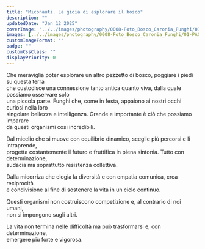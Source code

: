 ```yaml
---
title: "Miconauti. La gioia di esplorare il bosco"
description: ""
updatedDate: "Jan 12 2025"
coverImage: "../../images/photography/0008-Foto_Bosco_Caronia_Funghi/07-PA040267-1-fungo-viola-Cortinarius_violaceus.JPG"
images: [../../images/photography/0008-Foto_Bosco_Caronia_Funghi/01-PA040293-bambino_raccoglie_fungo-ovulo-amanita_caesarea-paniere-impermeabile_kway.JPG,../../images/photography/0008-Foto_Bosco_Caronia_Funghi/02-PA040298-bambino_raccoglie_fungo_arancione-ovulo-amanita_caesarea-impermeabile_kway.JPG,../../images/photography/0008-Foto_Bosco_Caronia_Funghi/03-PA040236-bambini_esplorazione_bosco-funghi-panieri.JPG,../../images/photography/0008-Foto_Bosco_Caronia_Funghi/04-PA040391-funghi-ovuli-amanita_caesarea.JPG,../../images/photography/0008-Foto_Bosco_Caronia_Funghi/05-PA040275-1-fungo-fistulina_hepatica.JPG,../../images/photography/0008-Foto_Bosco_Caronia_Funghi/06-PA010085-fungo-hypholoma_fasciculare-falso_chiodino.JPG,../../images/photography/0008-Foto_Bosco_Caronia_Funghi/07-PA040267-1-fungo-viola-Cortinarius_violaceus.JPG,../../images/photography/0008-Foto_Bosco_Caronia_Funghi/08-PA040248-fungo_porcino-boletus_edulis_o_reticulatus-ciclamini-Cyclamen.JPG,../../images/photography/0008-Foto_Bosco_Caronia_Funghi/09-PA040250-fungo_porcino-boletus_edulis_o_reticulatus.JPG,../../images/photography/0008-Foto_Bosco_Caronia_Funghi/10-PA040257-bambino_raccoglie_fungo_porcino-boletus_edulis_o_reticulatus-paniere-ciclamini-Cyclamen-impermeabile_kway.JPG,../../images/photography/0008-Foto_Bosco_Caronia_Funghi/11-PA040258-bambino_raccoglie_fungo_porcino-boletus_edulis_o_reticulatus-paniere-ciclamini-Cyclamen-impermeabile_kway.JPG,../../images/photography/0008-Foto_Bosco_Caronia_Funghi/12-PA040302-bambina_raccoglie_funghi-galletti-Cantharellus_pallens.JPG,../../images/photography/0008-Foto_Bosco_Caronia_Funghi/13-PA040314-fungo-galletto-Cantharellus_pallens.JPG,../../images/photography/0008-Foto_Bosco_Caronia_Funghi/14-PA010078-fungo-Russula_virescens-colombina_verde-fungo_verdone_solleva_pietre.JPG,../../images/photography/0008-Foto_Bosco_Caronia_Funghi/15-PA010007-fungo_dell_olivo-Omphalotus_olearius.JPG,../../images/photography/0008-Foto_Bosco_Caronia_Funghi/16-PA040549-fungo-bissino-Apioperdon_pyriforme-Lycoperdon_pyriforme.JPG,../../images/photography/0008-Foto_Bosco_Caronia_Funghi/17-PA040477-funghi_mazza_di_tamburo-macrolepiota_procera.JPG,../../images/photography/0008-Foto_Bosco_Caronia_Funghi/18-PA040230-bambina_pulisce_fungo_mazza_di_tamburo-macrolepiota_procera-paniere.JPG,../../images/photography/0008-Foto_Bosco_Caronia_Funghi/19-PA010035-fungo_nero_trombetta_dei_morti_dell_abbondanza-Craterellus_cornucopioides.JPG,../../images/photography/0008-Foto_Bosco_Caronia_Funghi/20-PA040238-bambina_raccoglie-mano-fungo_nero_trombetta_dei_morti_dell_abbondanza-Craterellus_cornucopioides.JPG,../../images/photography/0008-Foto_Bosco_Caronia_Funghi/21-PA040372-paniere_funghi-mazza_di_tamburo-macrolepiota-trombette_dei_morti_dell_abbondanza-Craterellus_cornucopioides-galletti-Cantharellus_pallens-porcino-boletus_edulis_o_reticulatus-ramaria_aurea.JPG,../../images/photography/0008-Foto_Bosco_Caronia_Funghi/22-PA040241-fungo_porcino-boletus_edulis_o_reticulatus.JPG,../../images/photography/0008-Foto_Bosco_Caronia_Funghi/23-PA040252-bambino_raccoglie_fungo_porcino-boletus_edulis_o_reticulatus-impermeabile_kway.JPG,../../images/photography/0008-Foto_Bosco_Caronia_Funghi/24-PA010158-fungo-arancione-ovulo-amanita_caesarea.JPG,../../images/photography/0008-Foto_Bosco_Caronia_Funghi/25-PA040457-bambina_nel_bosco-alberi-quercia-faggio.JPG,../../images/photography/0008-Foto_Bosco_Caronia_Funghi/26-PA040458-alberi-quercia-faggio-paniere.JPG,../../images/photography/0008-Foto_Bosco_Caronia_Funghi/27-PA040469-1-paniere_funghi-ovulo-amanita_caesarea-mazza_di_tamburo-macrolepiota-ramaria_botrytis-trombette_dei_morti_dell_abbondanza-Craterellus_cornucopioides-galletti-Cantharellus_pallens.JPG]
customImageFormat: ""
badge: ""
customCssClass: ""
displayPriority: 0
---
```


Che meraviglia poter esplorare un altro pezzetto di bosco, poggiare i piedi su questa terra  
che custodisce una connessione tanto antica quanto viva, dalla quale possiamo osservare solo  
una piccola parte. Funghi che, come in festa, appaiono ai nostri occhi curiosi nella loro  
singolare bellezza e intelligenza. Grande e importante è ciò che possiamo imparare  
da questi organismi così incredibili.

Dal micelio che si muove con equilibrio dinamico, sceglie più percorsi e li intraprende,  
progetta costantemente il futuro e fruttifica in piena sintonia. Tutto con determinazione,  
audacia ma soprattutto resistenza collettiva.

Dalla micorriza che elogia la diversità e con empatia comunica, crea reciprocità  
e condivisione al fine di sostenere la vita in un ciclo continuo.

Questi organismi non costruiscono competizione e, al contrario di noi umani,  
non si impongono sugli altri.

La vita non termina nelle difficoltà ma può trasformarsi e, con determinazione,  
emergere più forte e vigorosa.
